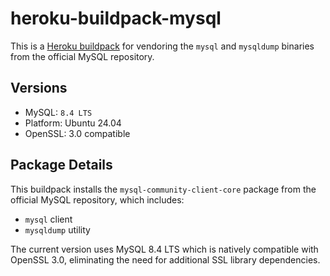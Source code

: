 # heroku-buildpack-mysql

This is a [Heroku buildpack](http://devcenter.heroku.com/articles/buildpacks) for vendoring the `mysql` and `mysqldump` binaries from the official MySQL repository.

## Versions

- MySQL: `8.4 LTS`
- Platform: Ubuntu 24.04
- OpenSSL: 3.0 compatible

## Package Details

This buildpack installs the `mysql-community-client-core` package from the official MySQL repository, which includes:

- `mysql` client
- `mysqldump` utility

The current version uses MySQL 8.4 LTS which is natively compatible with OpenSSL 3.0, eliminating the need for additional SSL library dependencies.
